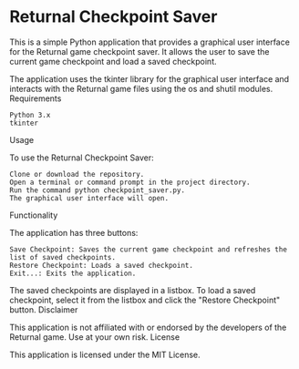 # Returnal Checkpoint Saver

This is a simple Python application that provides a graphical user interface for the Returnal game checkpoint saver. It allows the user to save the current game checkpoint and load a saved checkpoint.

The application uses the tkinter library for the graphical user interface and interacts with the Returnal game files using the os and shutil modules.
Requirements

    Python 3.x
    tkinter

Usage

To use the Returnal Checkpoint Saver:

    Clone or download the repository.
    Open a terminal or command prompt in the project directory.
    Run the command python checkpoint_saver.py.
    The graphical user interface will open.

Functionality

The application has three buttons:

    Save Checkpoint: Saves the current game checkpoint and refreshes the list of saved checkpoints.
    Restore Checkpoint: Loads a saved checkpoint.
    Exit...: Exits the application.

The saved checkpoints are displayed in a listbox. To load a saved checkpoint, select it from the listbox and click the "Restore Checkpoint" button.
Disclaimer

This application is not affiliated with or endorsed by the developers of the Returnal game. Use at your own risk.
License

This application is licensed under the MIT License.
